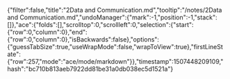 {"filter":false,"title":"2Data and Communication.md","tooltip":"/notes/2Data and Communication.md","undoManager":{"mark":-1,"position":-1,"stack":[]},"ace":{"folds":[],"scrolltop":0,"scrollleft":0,"selection":{"start":{"row":0,"column":0},"end":{"row":0,"column":0},"isBackwards":false},"options":{"guessTabSize":true,"useWrapMode":false,"wrapToView":true},"firstLineState":{"row":257,"mode":"ace/mode/markdown"}},"timestamp":1507448209109,"hash":"bc710b813aeb7922dd81be31a0db038ec5d1521a"}